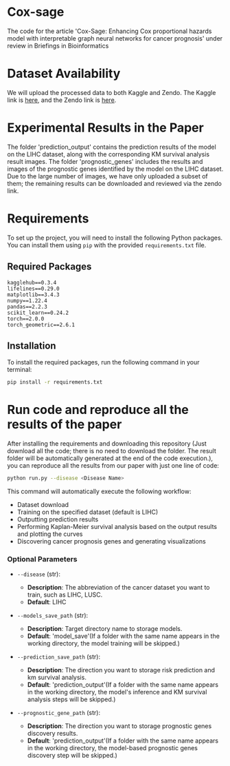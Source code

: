 # Cox-sage
The code for the article 'Cox-Sage: Enhancing Cox proportional hazards model with interpretable graph neural networks for cancer prognosis' under review in Briefings in Bioinformatics
# Dataset Availability

We will upload the processed data to both Kaggle and Zendo. The Kaggle link is [here](https://www.kaggle.com/datasets/ridgiemo/processed-gene-and-clinical-data), and the Zendo link is [here](https://zenodo.org/records/14204893).

# Experimental Results in the Paper
The folder 'prediction_output' contains the prediction results of the model on the LIHC dataset, along with the corresponding KM survival analysis result images. The folder 'prognostic_genes' includes the results and images of the prognostic genes identified by the model on the LIHC dataset. Due to the large number of images, we have only uploaded a subset of them; the remaining results can be downloaded and reviewed via the zendo link.

# Requirements

To set up the project, you will need to install the following Python packages. You can install them using `pip` with the provided `requirements.txt` file.

## Required Packages

```plaintext
kagglehub==0.3.4
lifelines==0.29.0
matplotlib==3.4.3
numpy==1.22.4
pandas==2.2.3
scikit_learn==0.24.2
torch==2.0.0
torch_geometric==2.6.1
```

## Installation

To install the required packages, run the following command in your terminal:

```bash
pip install -r requirements.txt
```

# Run code and reproduce all the results of the paper
After installing the requirements and downloading this repository (Just download all the code; there is no need to download the folder. The result folder will be automatically generated at the end of the code execution.), you can reproduce all the results from our paper with just one line of code:

```bash
python run.py --disease <Disease Name>
```

This command will automatically execute the following workflow:
- Dataset download
- Training on the specified dataset (default is LIHC)
- Outputting prediction results
- Performing Kaplan-Meier survival analysis based on the output results and plotting the curves
- Discovering cancer prognosis genes and generating visualizations

### Optional Parameters

- `--disease` (str): 
  - **Description**: The abbreviation of the cancer dataset you want to train, such as LIHC, LUSC.
  - **Default**: LIHC

- `--models_save_path` (str): 
  - **Description**: Target directory name to storage models.
  - **Default**: 'model_save'(If a folder with the same name appears in the working directory, the model training will be skipped.)

- `--prediction_save_path` (str): 
  - **Description**: The direction you want to storage risk prediction and km survival analysis.
  - **Default**: 'prediction_output'(If a folder with the same name appears in the working directory,  the model's inference and KM survival analysis steps will be skipped.)
 
- `--prognostic_gene_path` (str): 
  - **Description**: The direction you want to storage prognostic genes discovery results.
  - **Default**: 'prediction_output'(If a folder with the same name appears in the working directory, the model-based prognostic genes discovery step will be skipped.)

